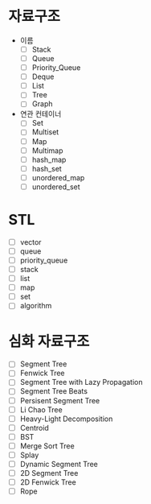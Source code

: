 # 자료구조

- 이름
  - [ ] Stack
  - [ ] Queue
  - [ ] Priority_Queue
  - [ ] Deque
  - [ ] List
  - [ ] Tree
  - [ ] Graph
- 연관 컨테이너
  - [ ] Set
  - [ ] Multiset
  - [ ] Map
  - [ ] Multimap
  - [ ] hash_map
  - [ ] hash_set
  - [ ] unordered_map
  - [ ] unordered_set

# STL
 - [ ] vector
 - [ ] queue
 - [ ] priority_queue
 - [ ] stack
 - [ ] list
 - [ ] map
 - [ ] set
 - [ ] algorithm

# 심화 자료구조
 - [ ] Segment Tree
 - [ ] Fenwick Tree
 - [ ] Segment Tree with Lazy Propagation
 - [ ] Segment Tree Beats
 - [ ] Persisent Segment Tree
 - [ ] Li Chao Tree
 - [ ] Heavy-Light Decomposition
 - [ ] Centroid 
 - [ ] BST
 - [ ] Merge Sort Tree
 - [ ] Splay
 - [ ] Dynamic Segment Tree
 - [ ] 2D Segment Tree
 - [ ] 2D Fenwick Tree
 - [ ] Rope
